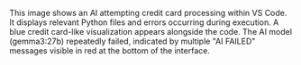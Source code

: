This image shows an AI attempting credit card processing within VS Code. It displays relevant Python files and errors occurring during execution. A blue credit card-like visualization appears alongside the code. The AI model (gemma3:27b) repeatedly failed, indicated by multiple "AI FAILED" messages visible in red at the bottom of the interface.